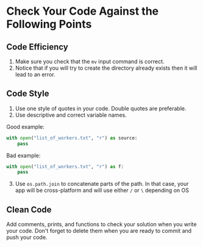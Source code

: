 # Сheck Your Code Against the Following Points

## Code Efficiency

1. Make sure you check that the `mv` input command is correct.
2. Notice that if you will try to create the directory already exists then it 
will lead to an error.

## Code Style

1. Use one style of quotes in your code. Double quotes are preferable.
2. Use descriptive and correct variable names.

Good example:

```python
with open("list_of_workers.txt", "r") as source:
    pass
```

Bad example:

```python
with open("list_of_workers.txt", "r") as f:
    pass
```

3. Use `os.path.join` to concatenate parts of the path. 
In that case, your app will be cross-platform and will 
use either `/` or `\` depending on OS

## Clean Code

Add comments, prints, and functions to check your solution when you write your code. 
Don't forget to delete them when you are ready to commit and push your code.